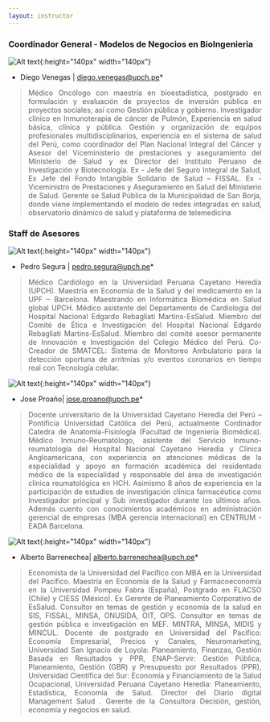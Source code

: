 ```yaml
---
layout: instructor
---
```

### Coordinador General - Modelos de Negocios en BioIngenieria
![Alt text](/instructors/diego_venegas.png){:height="140px" width="140px"}

* Diego Venegas | diego.venegas@upch.pe*
><div style="text-align: justify"> Médico Oncólogo con maestría en bioestadística, postgrado en formulación y evaluación de proyectos de inversión pública en proyectos sociales; así como Gestión pública y gobierno. Investigador clínico en Inmunoterapia de cáncer de Pulmón, Experiencia en salud básica, clínica y pública. Gestión y organización de equipos profesionales multidisciplinarios, experiencia en el sistema de salud del Perú, como coordinador del Plan Nacional Integral del Cáncer y Asesor del Viceministerio de prestaciones y aseguramiento del Ministerio de Salud y ex Director del Instituto Peruano de Investigación y Biotecnología. Ex - Jefe del Seguro Integral de Salud, Ex Jefe del Fondo Intangible Solidario de Salud – FISSAL. Ex -Viceministro de Prestaciones y Aseguramiento en Salud del Ministerio de Salud. Gerente se Salud Pública de la Municipalidad de San Borja, donde viene implementando el modelo de redes integradas en salud, observatorio dinámico de salud y plataforma de telemedicina </div>


### Staff de Asesores 
![Alt text](/instructors/pedro_segura.png){:height="140px" width="140px"}

* Pedro Segura | pedro.segura@upch.pe*
><div style="text-align: justify"> Médico Cardiólogo en la Universidad Peruana Cayetano Heredia (UPCH). Maestría en Economía de la Salud y del medicamento en la UPF – Barcelona. Maestrando en Informática Biomédica en Salud global UPCH. Médico asistente del Departamento de Cardiología del Hospital Nacional Edgardo Rebagliati Martins-EsSalud. Miembro del Comité de Ética e Investigación del Hospital Nacional Edgardo Rebagliati Martins-EsSalud. Miembro del comité asesor permanente de Innovación e Investigación del Colegio Médico del Perú. Co-Creador de SMATCEL: Sistema de Monitoreo Ambulatorio para la detección oportuna de arritmias y/o eventos coronarios en tiempo real con Tecnología celular. </div> 


![Alt text](/instructors/jose_proanho.jpg){:height="140px" width="140px"}

* Jose Proaño| jose.proano@upch.pe*
><div style="text-align: justify"> Docente universitario de la Universidad Cayetano Heredia del Perú – Pontificia Universidad Católica del Perú, actualmente Cordinador Catedra de Anatomía-Fisiología (Facultad de Ingeniería Biomédica). Médico Inmuno-Reumatólogo, asistente del Servicio Inmuno-reumatología del Hospital Nacional Cayetano Heredia y Clínica Angloamericana, con experiencia en atenciones médicas de la especialidad y apoyo en formación académica del residentado médico de la especialidad y responsable del área de investigación clínica reumatológica en HCH. Asimismo 8 años de experiencia en la participación de estudios de investigación clínica farmacéutica como Investigador principal y Sub investigador durante los últimos años. Además cuento con conocimientos académicos en administración gerencial de empresas (MBA gerencia internacional) en CENTRUM - EADA Barcelona. </div> 

![Alt text](/instructors/alberto_barrenechea.jpeg){:height="140px" width="140px"}

* Alberto Barrenechea| alberto.barrenechea@upch.pe*
><div style="text-align: justify"> Economista de la Universidad del Pacífico con MBA en la Universidad del Pacífico. Maestría en Economía de la Salud y Farmacoeconomía en la Universidad Pompeu Fabra (España), Postgrado en FLACSO (Chile) y CIESS (México). Ex Gerente de Planeamiento Corporativo de EsSalud. Consultor en temas de gestión y economía de la salud en SIS, FISSAL, MINSA, ONUSIDA, OIT, OPS. Consultor en temas de gestión pública e investigación en MEF. MINTRA, MINSA, MIDIS y MINCUL. Docente de postgrado en Universidad del Pacífico: Economía Empresarial, Precios y Canales, Neuromarketing, Universidad San Ignacio de Loyola: Planeamiento, Finanzas, Gestión Basada en Resultados y PPR, ENAP-Servir: Gestión Pública, Planeamiento, Gestión (GBR) y Presupuesto por Resultados (PPR), Universidad Científica del Sur: Economía y Financiamiento de la Salud Ocupacional, Universidad Peruana Cayetano Heredia: Planeamiento, Estadística, Economía de Salud. Director del Diario digital Management Salud . Gerente de la Consultora Decisión, gestión, economía y negocios en salud. </div> 
